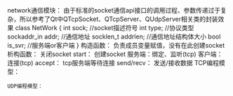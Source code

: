network通信模块：
	由于标准的socket通信api接口的调用过程、参数传递过于复杂，所以参考了Qt中QTcpSocket、QTcpServer、QUdpServer相关类的封装效果
	class NetWork
	{
		int sock; //socket描述符号
		int type; //协议类型
		sockaddr_in addr; //通信地址
		socklen_t addrlen; //通信地址结构体大小
		bool is_svr; //服务端or客户端
	}
	构造函数：
		负责成员变量赋值，没有在此创建socket
	析构函数：
		关闭socket
	start：
		创建socket
		服务端：绑定、监听(tcp)
		客户端：连接(tcp)
	accept：
		tcp服务端等待连接
	send/recv：
		发送/接收数据
	TCP编程模型：

	UDP编程模型：

